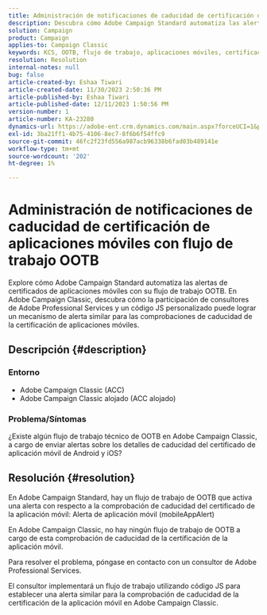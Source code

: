 ```yaml
---
title: Administración de notificaciones de caducidad de certificación de aplicaciones móviles con flujo de trabajo OOTB
description: Descubra cómo Adobe Campaign Standard automatiza las alertas de certificados de aplicaciones móviles.
solution: Campaign
product: Campaign
applies-to: Campaign Classic
keywords: KCS, OOTB, flujo de trabajo, aplicaciones móviles, certificaciones, alertas de aplicaciones móviles, resolución de problemas, caducidad, caducidad, notificaciones
resolution: Resolution
internal-notes: null
bug: false
article-created-by: Eshaa Tiwari
article-created-date: 11/30/2023 2:50:36 PM
article-published-by: Eshaa Tiwari
article-published-date: 12/11/2023 1:50:56 PM
version-number: 1
article-number: KA-23280
dynamics-url: https://adobe-ent.crm.dynamics.com/main.aspx?forceUCI=1&pagetype=entityrecord&etn=knowledgearticle&id=0eb138cc-8f8f-ee11-8179-6045bd006b3d
exl-id: 3ba21ff1-4b75-4106-8ec7-8f6b6f54ffc9
source-git-commit: 46fc2f23fd556a987acb96338b6fad03b489141e
workflow-type: tm+mt
source-wordcount: '202'
ht-degree: 1%

---
```


# Administración de notificaciones de caducidad de certificación de aplicaciones móviles con flujo de trabajo OOTB


Explore cómo Adobe Campaign Standard automatiza las alertas de certificados de aplicaciones móviles con su flujo de trabajo OOTB. En Adobe Campaign Classic, descubra cómo la participación de consultores de Adobe Professional Services y un código JS personalizado puede lograr un mecanismo de alerta similar para las comprobaciones de caducidad de la certificación de aplicaciones móviles.

## Descripción {#description}


### Entorno

- Adobe Campaign Classic (ACC)
- Adobe Campaign Classic alojado (ACC alojado)


### Problema/Síntomas

¿Existe algún flujo de trabajo técnico de OOTB en Adobe Campaign Classic, a cargo de enviar alertas sobre los detalles de caducidad del certificado de aplicación móvil de Android y iOS?




## Resolución {#resolution}


En Adobe Campaign Standard, hay un flujo de trabajo de OOTB que activa una alerta con respecto a la comprobación de caducidad del certificado de la aplicación móvil: Alerta de aplicación móvil (mobileAppAlert)

En Adobe Campaign Classic, no hay ningún flujo de trabajo de OOTB a cargo de esta comprobación de caducidad de la certificación de la aplicación móvil.

Para resolver el problema, póngase en contacto con un consultor de Adobe Professional Services.

El consultor implementará un flujo de trabajo utilizando código JS para establecer una alerta similar para la comprobación de caducidad de la certificación de la aplicación móvil en Adobe Campaign Classic.
